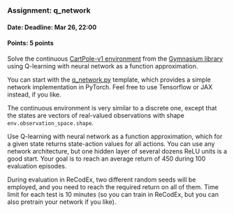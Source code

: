 ### Assignment: q_network
#### Date: Deadline: Mar 26, 22:00
#### Points: 5 points

Solve the continuous [CartPole-v1 environment](https://gymnasium.farama.org/environments/classic_control/cart_pole/)
from the [Gymnasium library](https://gymnasium.farama.org/) using Q-learning
with neural network as a function approximation.

You can start with the [q_network.py](https://github.com/ufal/npfl139/tree/past-2324/labs/04/q_network.py)
template, which provides a simple network implementation in PyTorch. Feel
free to use Tensorflow or JAX instead, if you like.

The continuous environment is very similar to a discrete one, except
that the states are vectors of real-valued observations with shape
`env.observation_space.shape`.

Use Q-learning with neural network as a function approximation, which for
a given state returns state-action values for all actions. You can use any
network architecture, but one hidden layer of several dozens ReLU units is a good start.
Your goal is to reach an average return of 450 during 100 evaluation episodes.

During evaluation in ReCodEx, two different random seeds will be employed, and
you need to reach the required return on all of them. Time limit for each test
is 10 minutes (so you can train in ReCodEx, but you can also pretrain your
network if you like).
